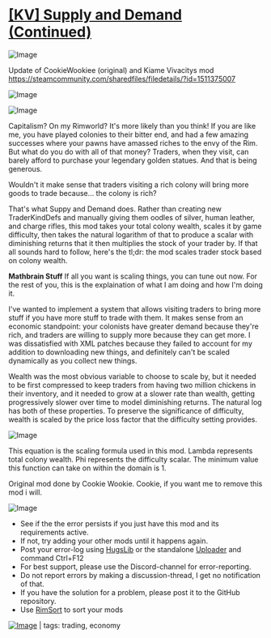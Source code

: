 # [[KV] Supply and Demand (Continued)](https://steamcommunity.com/sharedfiles/filedetails/?id=3290701666)

![Image](https://i.imgur.com/buuPQel.png)

Update of CookieWookiee (original) and Kiame Vivacitys mod https://steamcommunity.com/sharedfiles/filedetails/?id=1511375007

![Image](https://i.imgur.com/pufA0kM.png)
	
![Image](https://i.imgur.com/Z4GOv8H.png)

Capitalism? On my Rimworld? It's more likely than you think!
If you are like me, you have played colonies to their bitter end, and had a few amazing successes where your pawns have amassed riches to the envy of the Rim. But what do you do with all of that money? Traders, when they visit, can barely afford to purchase your legendary golden statues. And that is being generous.

Wouldn't it make sense that traders visiting a rich colony will bring more goods to trade because... the colony is rich?

That's what Suppy and Demand does. Rather than creating new TraderKindDefs and manually giving them oodles of silver, human leather, and charge rifles, this mod takes your total colony wealth, scales it by game difficulty, then takes the natural logarithm of that to produce a scalar with diminishing returns that it then multiplies the stock of your trader by. If that all sounds hard to follow, here's the tl;dr: the mod scales trader stock based on colony wealth.


**Mathbrain Stuff**
If all you want is scaling things, you can tune out now. For the rest of you, this is the explaination of what I am doing and how I'm doing it.

I've wanted to implement a system that allows visiting traders to bring more stuff if you have more stuff to trade with them. It makes sense from an economic standpoint: your colonists have greater demand because they're rich, and traders are willing to supply more because they can get more. I was dissatisfied with XML patches because they failed to account for my addition to downloading new things, and definitely can't be scaled dynamically as you collect new things.

Wealth was the most obvious variable to choose to scale by, but it needed to be first compressed to keep traders from having two million chickens in their inventory, and it needed to grow at a slower rate than wealth, getting progressively slower over time to model diminishing returns. The natural log has both of these properties. To preserve the significance of difficulty, wealth is scaled by the price loss factor that the difficulty setting provides.

![Image](https://i.imgur.com/KCaTYO6.png)

This equation is the scaling formula used in this mod. Lambda represents total colony wealth. Phi represents the difficulty scalar. The minimum value this function can take on within the domain is 1.



Original mod done by Cookie Wookie. Cookie, if you want me to remove this mod i will.

![Image](https://i.imgur.com/PwoNOj4.png)



-  See if the the error persists if you just have this mod and its requirements active.
-  If not, try adding your other mods until it happens again.
-  Post your error-log using [HugsLib](https://steamcommunity.com/workshop/filedetails/?id=818773962) or the standalone [Uploader](https://steamcommunity.com/sharedfiles/filedetails/?id=2873415404) and command Ctrl+F12
-  For best support, please use the Discord-channel for error-reporting.
-  Do not report errors by making a discussion-thread, I get no notification of that.
-  If you have the solution for a problem, please post it to the GitHub repository.
-  Use [RimSort](https://github.com/RimSort/RimSort/releases/latest) to sort your mods

 

[![Image](https://img.shields.io/github/v/release/emipa606/KVSupplyAndDemand?label=latest%20version&style=plastic&color=9f1111&labelColor=black)](https://steamcommunity.com/sharedfiles/filedetails/changelog/3290701666) | tags:  trading, economy
